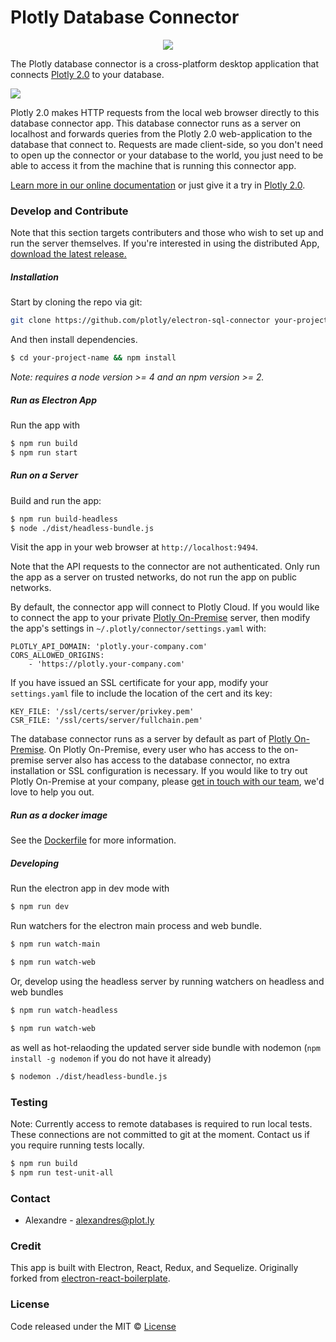 # Plotly Database Connector
<p align="center">
<img src="https://raw.githubusercontent.com/plotly/plotly-database-connector/master/app/app.ico">
</p>

The Plotly database connector is a cross-platform desktop application that connects [Plotly 2.0](https://plot.ly/alpha/workspace) to your database.

![](http://g.recordit.co/LqhQcEcwti.gif)

Plotly 2.0 makes HTTP requests from the local web browser directly to this database connector app. This database connector runs as a server on localhost and forwards queries from the Plotly 2.0 web-application to the database that connect to. Requests are made client-side, so you don't need to open up the connector or your database to the world, you just need to be able to access it from the machine that is running this connector app.

[Learn more in our online documentation](http://help.plot.ly/database-connectors/) or just give it a try in [Plotly 2.0](https://plot.ly/alpha/workspace).


### Develop and Contribute

Note that this section targets contributers and those who wish to set up and run the server themselves. If you're interested in using the distributed App, [download the latest release.](https://github.com/plotly/plotly-database-connector/releases)

##### Installation
Start by cloning the repo via git:

```bash
git clone https://github.com/plotly/electron-sql-connector your-project-name
```

And then install dependencies.

```bash
$ cd your-project-name && npm install
```

*Note: requires a node version >= 4 and an npm version >= 2.*

##### Run as Electron App
Run the app with
```bash
$ npm run build
$ npm run start
```

##### Run on a Server

Build and run the app:
```bash
$ npm run build-headless
$ node ./dist/headless-bundle.js
```

Visit the app in your web browser at `http://localhost:9494`.

Note that the API requests to the connector are not authenticated. Only run the app as a server on trusted networks, do not run the app on public networks.

By default, the connector app will connect to Plotly Cloud. If you would like to connect the app to your private [Plotly On-Premise](https://plot.ly/products/on-premise) server, then modify the app's settings in `~/.plotly/connector/settings.yaml` with:

```
PLOTLY_API_DOMAIN: 'plotly.your-company.com'
CORS_ALLOWED_ORIGINS:
    - 'https://plotly.your-company.com'
```

If you have issued an SSL certificate for your app, modify your `settings.yaml` file to include the location of the cert and its key:
```
KEY_FILE: '/ssl/certs/server/privkey.pem'
CSR_FILE: '/ssl/certs/server/fullchain.pem'
```

The database connector runs as a server by default as part of [Plotly On-Premise](https://plot.ly/products/on-premise). On Plotly On-Premise, every user who has access to the on-premise server also has access to the database connector, no extra installation or SSL configuration is necessary. If you would like to try out Plotly On-Premise at your company, please [get in touch with our team](https://plotly.typeform.com/to/seG7Vb), we'd love to help you out.

##### Run as a docker image

See the [Dockerfile](https://github.com/plotly/plotly-database-connector/blob/master/Dockerfile) for more information.

##### Developing

Run the electron app in dev mode with
```bash
$ npm run dev
```

Run watchers for the electron main process and web bundle.
```bash
$ npm run watch-main
```

```bash
$ npm run watch-web
```


Or, develop using the headless server by running watchers on headless and web bundles
```bash
$ npm run watch-headless
```

```bash
$ npm run watch-web
```

as well as hot-relaoding the updated server side bundle with nodemon
(`npm install -g nodemon` if you do not have it already)
```bash
$ nodemon ./dist/headless-bundle.js
```

### Testing

Note: Currently access to remote databases is required to run local tests. These connections are not committed to git at the moment. Contact us if you require running tests locally.

```bash
$ npm run build
$ npm run test-unit-all
```

### Contact

- Alexandre - alexandres@plot.ly

### Credit

This app is built with Electron, React, Redux, and Sequelize.
Originally forked from [electron-react-boilerplate](https://github.com/chentsulin/electron-react-boilerplate).

### License

Code released under the MIT © [License](https://github.com/plotly/plotly-sql-connector/blob/master/LICENSE)
